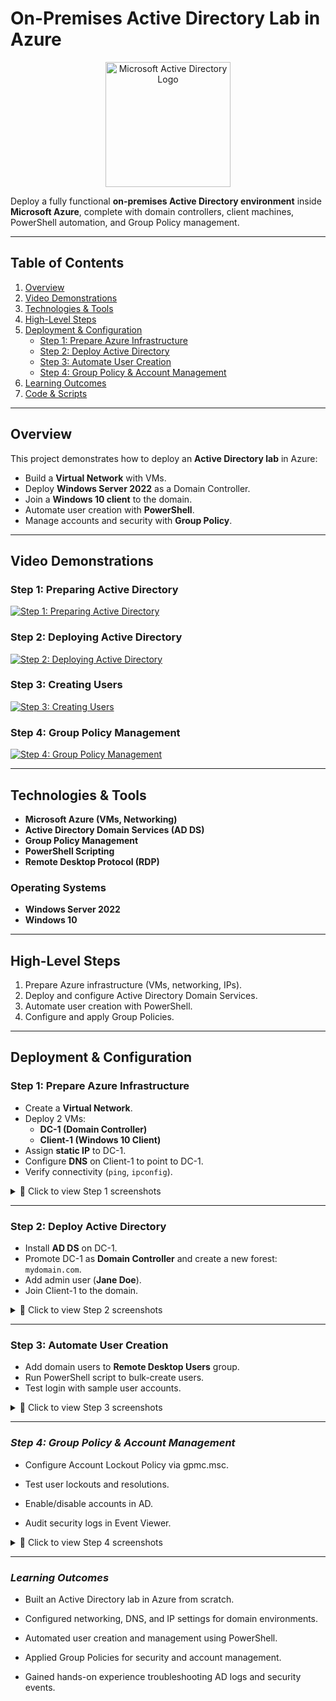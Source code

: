 # On-Premises Active Directory Lab in Azure  

<p align="center">
  <img src="https://i.imgur.com/pU5A58S.png" alt="Microsoft Active Directory Logo" width="200"/>
</p>

Deploy a fully functional **on-premises Active Directory environment** inside **Microsoft Azure**, complete with domain controllers, client machines, PowerShell automation, and Group Policy management.  

---

## **Table of Contents**  
1. [Overview](#overview)  
2. [Video Demonstrations](#video-demonstrations)  
3. [Technologies & Tools](#technologies--tools)  
4. [High-Level Steps](#high-level-steps)  
5. [Deployment & Configuration](#deployment--configuration)  
   - [Step 1: Prepare Azure Infrastructure](#step-1-prepare-azure-infrastructure)  
   - [Step 2: Deploy Active Directory](#step-2-deploy-active-directory)  
   - [Step 3: Automate User Creation](#step-3-automate-user-creation)  
   - [Step 4: Group Policy & Account Management](#step-4-group-policy--account-management)  
6. [Learning Outcomes](#learning-outcomes)  
7. [Code & Scripts](#code--scripts)  

---

## **Overview**  

This project demonstrates how to deploy an **Active Directory lab** in Azure:  

- Build a **Virtual Network** with VMs.  
- Deploy **Windows Server 2022** as a Domain Controller.  
- Join a **Windows 10 client** to the domain.  
- Automate user creation with **PowerShell**.  
- Manage accounts and security with **Group Policy**.  

---

## **Video Demonstrations**  

### Step 1: Preparing Active Directory  
[![Step 1: Preparing Active Directory](https://img.youtube.com/vi/LecWaZvwVhA/hqdefault.jpg)](https://youtu.be/LecWaZvwVhA)  

### Step 2: Deploying Active Directory  
[![Step 2: Deploying Active Directory](https://img.youtube.com/vi/P3ETSjE38Co/hqdefault.jpg)](https://youtu.be/P3ETSjE38Co)  

### Step 3: Creating Users  
[![Step 3: Creating Users](https://img.youtube.com/vi/9BPQEOOHzIU/hqdefault.jpg)](https://youtu.be/9BPQEOOHzIU)  

### Step 4: Group Policy Management  
[![Step 4: Group Policy Management](https://img.youtube.com/vi/u01zGACmFpI/hqdefault.jpg)](https://youtu.be/u01zGACmFpI)  

---

## **Technologies & Tools**  
- **Microsoft Azure (VMs, Networking)**  
- **Active Directory Domain Services (AD DS)**  
- **Group Policy Management**  
- **PowerShell Scripting**  
- **Remote Desktop Protocol (RDP)**  

### Operating Systems  
- **Windows Server 2022**  
- **Windows 10**  

---

## **High-Level Steps**  
1. Prepare Azure infrastructure (VMs, networking, IPs).  
2. Deploy and configure Active Directory Domain Services.  
3. Automate user creation with PowerShell.  
4. Configure and apply Group Policies.  

---

## **Deployment & Configuration**  

### **Step 1: Prepare Azure Infrastructure**  
- Create a **Virtual Network**.  
- Deploy 2 VMs:  
  - **DC-1 (Domain Controller)**  
  - **Client-1 (Windows 10 Client)**  
- Assign **static IP** to DC-1.  
- Configure **DNS** on Client-1 to point to DC-1.  
- Verify connectivity (`ping`, `ipconfig`).  

<details>
<summary>📸 Click to view Step 1 screenshots</summary>

<img width="1600" src="https://github.com/user-attachments/assets/d55772b5-487e-4cb0-acfe-c1ade1fe2298" />  

---

<img width="1600" src="https://github.com/user-attachments/assets/3dfa1612-4449-4f86-95ba-87b924cb2b47" />  

---

<img width="1600" src="https://github.com/user-attachments/assets/bd6f8a1c-9a38-48cd-8086-4e52bd1a7631" />  

---

<img width="1600" src="https://github.com/user-attachments/assets/24fa2734-a2e1-416f-8314-adfe52de0e5f" />  

---

<img width="1600" src="https://github.com/user-attachments/assets/060bacae-a942-4499-83eb-b498f42e66ca" />  

---

<img width="1600" src="https://github.com/user-attachments/assets/a6517164-d384-4a6d-882f-44ca272329b3" />  

---

<img width="1600" src="https://github.com/user-attachments/assets/23c9d5cd-1b7d-424b-9cdb-6765eaf298a1" />  

---

<img width="1600" src="https://github.com/user-attachments/assets/2019735b-1b48-42f4-a2b5-ec3e77d792c8" />  

</details> 


---

### **Step 2: Deploy Active Directory**  
- Install **AD DS** on DC-1.  
- Promote DC-1 as **Domain Controller** and create a new forest: `mydomain.com`.  
- Add admin user (**Jane Doe**).  
- Join Client-1 to the domain.  

<details>
<summary>📸 Click to view Step 2 screenshots</summary>

<img width="1600" src="https://github.com/user-attachments/assets/5ee9be30-733d-48ec-9f06-9015fffe9d38" />  

---

<img width="1600" src="https://github.com/user-attachments/assets/6888f45c-29e9-46f3-a149-eced6b29cc5a" />  

---

<img width="1600" src="https://github.com/user-attachments/assets/291f86d2-4081-433e-8f10-b31a1aa74bb6" />  

---

<img width="1600" src="https://github.com/user-attachments/assets/894bf2c8-733d-40c4-ad89-e47e59bcc14f" />  

---

<img width="1600" src="https://github.com/user-attachments/assets/dce8cb50-2e26-41e8-b4da-ad472b056b88" />  

---

<img width="1600" src="https://github.com/user-attachments/assets/9524fabb-980c-451d-98b5-54801c363585" />  

---

<img width="1600" src="https://github.com/user-attachments/assets/de0efa17-116a-419b-ba6f-8155c4cb942e" />  

</details>  



---


### **Step 3: Automate User Creation**  
- Add domain users to **Remote Desktop Users** group.  
- Run PowerShell script to bulk-create users.  
- Test login with sample user accounts.

<details>
<summary>📸 Click to view Step 3 screenshots</summary>

<img width="1600" src="https://github.com/user-attachments/assets/0a61881b-dd78-47ee-984c-0894681b19fd" />  

---

<img width="1600" src="https://github.com/user-attachments/assets/1b48f07b-c7f2-4eda-8733-28e03a03f716" />  

---

<img width="1600" src="https://github.com/user-attachments/assets/2206ac3d-3da2-4036-95c6-5d0302204d91" />  

---

<img width="1600" src="https://github.com/user-attachments/assets/c804a2f0-d4eb-4771-9557-6356f768134e" />  

</details>


---

### ***Step 4: Group Policy & Account Management***
- Configure Account Lockout Policy via gpmc.msc.

- Test user lockouts and resolutions.

- Enable/disable accounts in AD.

- Audit security logs in Event Viewer.

<details>
<summary>📸 Click to view Step 4 screenshots</summary>

<img width="1600" src="https://github.com/user-attachments/assets/34af0a1c-964d-4cb8-be65-8f18c8579f6c" /> 

---

<img width="1600" src="https://github.com/user-attachments/assets/050df9ef-987e-4a4a-aea2-6abe38043649" />  

---

<img width="1600" src="https://github.com/user-attachments/assets/4f8ac407-d5af-4910-80ca-00641995f28b" />  

---

<img width="1600" src="https://github.com/user-attachments/assets/192b9e7e-186c-441a-9ab0-10afb3e024c7" />  

---

<img width="1600" src="https://github.com/user-attachments/assets/368a787c-9b71-4c5d-a7d6-ef5a50b5bbb2" />  

---

<img width="1600" src="https://github.com/user-attachments/assets/4f1294b2-7252-4086-b64f-b825d06796d8" />  

</details>  


---



### ***Learning Outcomes***
- Built an Active Directory lab in Azure from scratch.

- Configured networking, DNS, and IP settings for domain environments.

- Automated user creation and management using PowerShell.

- Applied Group Policies for security and account management.

- Gained hands-on experience troubleshooting AD logs and security events.


